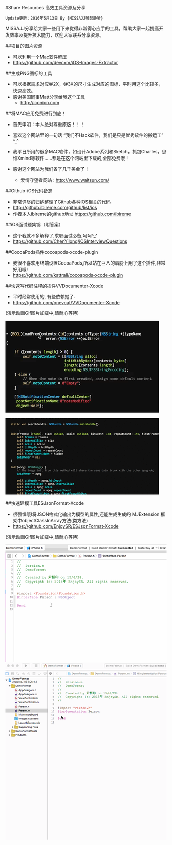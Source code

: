 #Share Resources 高效工具资源及分享
```
Update更新：2016年5月13日 By {MISSAJJ琴瑟静听}
```
MISSAJJ分享给大家一些用下来觉得非常得心应手的工具，帮助大家一起提高开发效率及提升技术能力，欢迎大家联系分享资源。

##项目的图片资源
- 可以利用一个Mac软件解压 
 - https://github.com/devcxm/iOS-Images-Extractor

##生成PNG图标的工具
- 可以根据需求对应@2X，@3X的尺寸生成对应的图标，平时用这个比较多，快速高效。
- 感谢美国同事Matt分享给我这个工具
   - http://iconion.com 


##将MAC应用免费进行到底！

- 首先申明：本人绝对尊重原版！！！
- 喜欢这个网站里的一句话 “我们不Hack软件，我们是只是优秀软件的搬运工” ^_^
- 我平日所用的很多MAC软件，如设计Adobe系列和Sketch，抓包Charles，思维Xmind等软件……都是在这个网站里下载的,全部免费哦！
- 感谢这个网站为我们省了几千美金了！

  - 爱情守望者网站 : http://www.waitsun.com/

##Github-iOS代码备忘
- 非常详尽的归纳整理了Github各种IOS相关的代码
 - http://github.ibireme.com/github/list/ios
 - 作者本人ibireme的github地址 https://github.com/ibireme


##iOS面试题集锦（附答案）

- 这个我就不多解释了,求职面试必备,呵呵^_^
 - https://github.com/ChenYilong/iOSInterviewQuestions

##CocoaPods插件cocoapods-xcode-plugin

- 我很不喜欢用终端设置CocoaPods,所以站在巨人的肩膀上用了这个插件,非常好用哦!
 - https://github.com/kattrali/cocoapods-xcode-plugin

##快速写代码注释的插件VVDocumenter-Xcode
- 平时经常使用的, 有些依赖她了.
 - https://github.com/onevcat/VVDocumenter-Xcode
 
 
(演示动画Gif图片加载中,请耐心等待)

![image](VV1.gif)

![image](VV2.gif)
 
##快速建模工具ESJsonFormat-Xcode
- 很强悍哦!将JSON格式化输出为模型的属性,还能生成生成的 MJExtension 框架中objectClassInArray方法(类方法)
 - https://github.com/EnjoySR/ESJsonFormat-Xcode

(演示动画Gif图片加载中,请耐心等待)

![image](ScreenShot3.gif)
![image](ScreenShot2.gif)